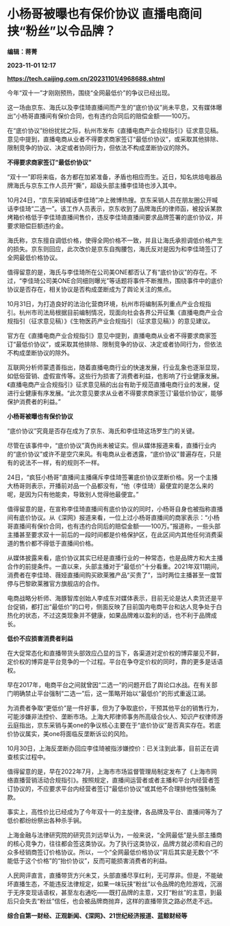 # 小杨哥被曝也有保价协议 直播电商间挟“粉丝”以令品牌？
**编辑：蒋菁**

**2023-11-01 12:17**

**https://tech.caijing.com.cn/20231101/4968688.shtml**

今年“双十一”才刚刚预热，围绕“全网最低价”的争议已经出现。

这一场由京东、海氏以及李佳琦直播间而产生的“底价协议”尚未平息，又有媒体曝出“小杨哥直播间有保价合同，也有违约合同后的赔偿金额——100万。

在“底价协议”纷纷扰扰之际，杭州市发布《直播电商产业合规指引》征求意见稿。意见中提到，直播电商从业者不得要求商家签订“最低价协议”，或采取其他排除、限制竞争的协议、决定或者协同行为，但依法不构成垄断协议的除外。

**不得要求商家签订“最低价协议”**

“双十一”即将来临，各方都在加紧准备，矛盾也相应而生。近日，知名烘焙电器品牌海氏与京东工作人员开“撕”，超级头部主播李佳琦也涉入其中。

10月24日，“京东采销喊话李佳琦”冲上微博热搜。京东采销人员在朋友圈公开喊话李佳琦“二选一”。该工作人员表示，京东收到了品牌海氏的律师函，被投诉某款烤箱价格低于李佳琦直播间售价，违反李佳琦直播间要求品牌签署的底价协议，并要求赔偿巨额违约金。

海氏称，京东擅自调低价格，使得全网价格不一致，并且让海氏承担调低价格产生的损失。京东则回应，此次改价是京东自掏腰包，海氏反对是因为和李佳琦签订了全网最低价格协议。

值得留意的是，海氏与李佳琦所在公司美ONE都否认了有“底价协议”的存在。不过，“李佳琦公司美ONE合同细则曝光”等话题将事件不断推热，围绕事件中的底价协议是否存在，相关协议是否构成垄断成为了舆论关注的焦点。

10月31日，为打造良好的法治化营商环境，杭州市将编制系列重点产业合规指引。杭州市司法局根据目前编制情况，现面向社会各界公开征集《直播电商产业合规指引（征求意见稿）》《生物医药产业合规指引（征求意见稿）》的意见建议。

官方在《直播电商产业合规指引》意见中提到，直播电商从业者不得要求商家签订“最低价协议”，或采取其他排除、限制竞争的协议、决定或者协同行为，但依法不构成垄断协议的除外。

互联网分析师蒙遗善指出，随着直播电商行业的快速发展，行业乱象也逐渐显现，如低俗营销、虚假宣传等。这些行为损害了消费者利益，也影响了行业健康发展。《直播电商产业合规指引》征求意见稿的出台有助于规范直播电商行业的发展，促进行业健康有序发展。“此次意见要求从业者不得要求商家签订‘最低价协议’，能够保护消费者的利益。”

**小杨哥****被曝也****有保价协议**

“底价协议”究竟是否存在成为了京东、海氏和李佳琦这场罗生门的关键。

尽管在该事件中，“底价协议”真伪尚未被证实。但从媒体报道来看，直播行业内的“底价协议”或许不是空穴来风。有电商从业者透露，“底价协议”普遍存在，只是有的说法不一样，有的规则不一样。

24日，“疯狂小杨哥”直播间主播痛斥李佳琦签署底价协议垄断价格。另一个主播大杨哥则表示，开播前对品一个品都没有，“他（李佳琦）最便宜的是怎么来的呢，是因为只有他能卖，导致别人觉得他最便宜。”

值得留意的是，在宣称李佳琦直播间有底价协议的同时，小杨哥自身也被指称直播间有底价协议。从《深网》报道来看，一位上过小杨哥直播间的商家表示：“小杨哥直播间有保价合同，也有违约合同后的赔偿金额——100万。”报道称，一些头部主播甚至要求双十一前后的一段时间都是价格保护区，在此区间内其他任何消费渠道的售价都不得低于直播间价格。

从媒体披露来看，底价协议其实已经是直播行业的一种常态，也是品牌方和大主播合作的前提条件。一直以来，头部主播对于“最低价”十分看重。2021年双11期间，消费者在李佳琦、薇娅直播间购买欧莱雅产品“买贵了”，当时两位主播甚至一度暂停与巴黎欧莱雅官方旗舰店的合作。

电商战略分析师、海豚智库创始人李成东对媒体表示，目前无论是达人卖货还是平台促销，都打出“最低价”的口号，侧面反映了目前国内电商平台和达人竞争处于白热化的状态，不过这类现象并不健康，如果品牌难以盈利的话，也不利于品牌成长。

**低价不应损害消费者利益**

在大促常态化和直播带货头部效应凸显的当下，各渠道对定价权的博弈屡见不鲜，定价权的博弈是平台竞争的一个过程。平台在争夺定价权的同时，靠的更多是话语权。

早在2017年，电商平台之间就曾因“二选一”的问题开启了舆论口水战。在有关部门明确禁止平台强制“二选一”后，这一策略开始以“最低价”的形式重返江湖。

为消费者争取“更低价”是一件好事，但为了争取底价，干预其他平台的销售行为，可能涉嫌非法控价、垄断市场。上海大邦律师事务所高级合伙人、知识产权律师游云庭指出，京东采销与美one的争议核心主要在于“底价协议”是否真实存在。若底价协议属实，美one将面临反垄断诉讼的风险。

10月30日，上海反垄断办回应李佳琦被指涉嫌控价：已关注到此事，目前正在调查核实过程中。

值得留意的是，早在2022年7月，上海市市场监督管理局制定发布了《上海市网络直播营销活动合规指引》。按照规定，直播间运营者或者主播和平台内经营者签订协议的，不应要求平台内经营者签订“最低价协议”或其他不合理排他性强制条款。

事实上，高性价比已经成为了今年双十一的主旋律，各品牌及平台、直播间等为了低价都纷纷祭出各种杀手锏。

上海金融与法律研究院的研究员刘远举认为，一般来说，“全网最低”是头部主播商的核心竞争力，往往都会签这类协议。为了执行这类协议，品牌方就必须和自己的众多经销商签订价格协议。所以，一个“全网最低价格协议”背后其实是无数个“不能低于这个价格”的“抬价协议”，反而可能损害消费者的利益。

人民网评直言，直播带货方兴未艾，头部直播尽享红利，无可厚非。但是，不能破坏直播生态，不能违反法律规定，如果一味玩挟“粉丝”以令品牌的危险游戏，沉溺于无序变现话语权，甚至左右通吃——既打品牌的主意，又打“粉丝”的主意，到最后只会失去“粉丝”信任，也会被品牌商抛弃，这样的直播带货之路必然走不远。

**综合自第一财经、正观新闻、《深网》、21世纪经济报道、蓝鲸财经等**